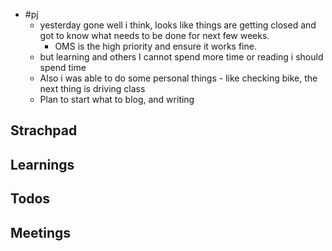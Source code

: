 - #pj
	- yesterday gone well i think, looks like things are getting closed and got to know what needs to be done for next few weeks.
		- OMS is the high priority and ensure it works fine.
	- but learning and others I cannot spend more time or reading  i should spend time
	- Also i was able to do some personal things - like checking bike, the next thing is driving class
	- Plan to start what to blog, and writing
## Strachpad
## Learnings
## Todos
## Meetings